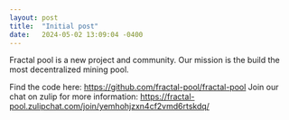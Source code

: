 ```yaml
---
layout: post
title:  "Initial post"
date:   2024-05-02 13:09:04 -0400
---
```


Fractal pool is a new project and community. Our mission is the build the most decentralized mining pool.

Find the code here: https://github.com/fractal-pool/fractal-pool
Join our chat on zulip for more information: https://fractal-pool.zulipchat.com/join/yemhohjzxn4cf2vmd6rtskdq/

